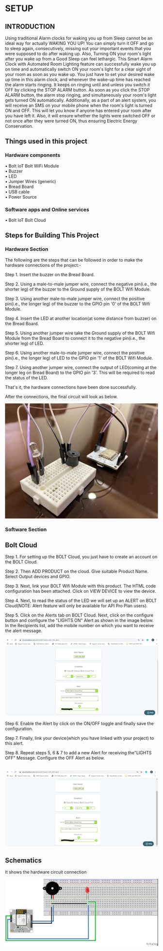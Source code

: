 # SETUP

## INTRODUCTION
Using traditional Alarm clocks for waking you up from Sleep cannot be an ideal way for actually WAKING YOU UP! You can simply turn it OFF and go to sleep again, consecutively, missing out your important events that you were supposed to do after waking up. Also, Turning ON your room's light after you wake up from a Good Sleep can feel lethargic.
This Smart Alarm Clock with Automated Room Lighting feature can successfully wake you up on time and automatically switch ON your room's light for a clear sight of your room as soon as you wake up. You just have to set your desired wake up time in this alarm clock, and whenever the wake-up time has reached the alarm starts ringing. It keeps on ringing until and unless you switch it OFF by clicking the STOP ALARM button.
As soon as you click the STOP ALARM button, the alarm stop ringing, and simultaneously your room's light gets turned ON automatically.
Additionally, as a part of an alert system, you will receive an SMS on your mobile phone when the room's light is turned ON and OFF. This will let you know if anyone has entered your room after you have left it. Also, it will ensure whether the lights were switched OFF or not once after they were turned ON, thus ensuring Electric Energy Conservation.

## Things used in this project
### Hardware components
• Bolt IoT Bolt WiFi Module <br>
• Buzzer <br>
• LED <br>
• Jumper Wires (generic) <br>
• Bread Board <br>
• USB cable <br>
• Power Source <br>
### Software apps and Online services
• Bolt IoT Bolt Cloud <br>

## Steps for Building This Project

### Hardware Section

The following are the steps that can be followed in order to make the hardware connections of the project:-

Step 1. Insert the buzzer on the Bread Board.

Step 2. Using a male-to-male jumper wire, connect the negative pin(i.e., the shorter leg) of the buzzer to the Ground supply of the BOLT Wifi Module.

Step 3. Using another male-to-male jumper wire, connect the positive pin(i.e., the longer leg) of the buzzer to the GPIO pin '0' of the BOLT Wifi Module.

Step 4. Insert the LED at another location(at some distance from buzzer) on the Bread Board.

Step 5. Using another jumper wire take the Ground supply of the BOLT Wifi Module from the Bread Board to connect it to the negative pin(i.e., the shorter leg) of LED.

Step 6. Using another male-to-male jumper wire, connect the positive pin(i.e., the longer leg) of LED to the GPIO pin '1' of the BOLT Wifi Module.

Step 7. Using another jumper wire, connect the output of LED(coming at the longer leg on Bread Board) to the GPIO pin '3'. This will be required to read the status of the LED.

That's it, the hardware connections have been done successfully.

After the connections, the final circuit will look as below. <br>

![](Images/circuit_connection.jpeg)


### Software Section

## Bolt Cloud
Step 1. For setting up the BOLT Cloud, you just have to create an account on the BOLT Cloud.<br>

Step 2. Then ADD PRODUCT on the cloud. Give suitable Product Name. Select Output devices and GPIO.<br>

Step 3. Next, link your BOLT Wifi Module with this product. The HTML code configuration has been attached. Click on VIEW DEVICE to view the device.<br>

Step 4. Next, to read the status of the LED we will set up an ALERT on BOLT Cloud(NOTE: Alert feature will only be available for API Pro Plan users).<br>

Step 5. Click on the Alerts tab on BOLT Cloud. Next, click on the configure button and configure the "LIGHTS ON" Alert as shown in the image below. In the Recipients list, add the mobile number on which you want to receive the alert message. <br> <br>
![](Images/on_alert.jpg)

Step 6. Enable the Alert by click on the ON/OFF toggle and finally save the configuration.<br>

Step 7. Finally, link your device(which you have linked with your project) to this alert.<br>

Step 8. Repeat steps 5, 6 & 7 to add a new Alert for receiving the"LIGHTS OFF" Message. Configure the OFF Alert as below. <br> <br>

![](Images/off_alert.jpg)

## Schematics

It shows the hardware circuit connection

![](Images/fritzing.jpg) <br>
